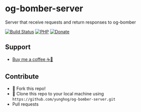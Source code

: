 # og-bomber-server
Server that receive requests and return responses to og-bomber

[![Build Status](https://img.shields.io/badge/version-v01.3-green?style=flat-square)](https://github.com/yunghog/w3bsite13locker)
[![PHP](https://img.shields.io/badge/PHP-7.x-green?style=flat-square&logo=php)](http://ogbomber.rf.gd)
[![Donate](https://img.shields.io/badge/Paypal-Donate-blue?style=flat-square&logo=paypal)](https://paypal.me/samartha890?locale.x=en_GB)

## Support
- [Buy me a coffee ☕🍪](https://paypal.me/samartha890?locale.x=en_GB)

## Contribute
- 🍴 Fork this repo!
- 👯 Clone this repo to your local machine using `https://github.com/yunghog/og-bomber-server.git`
- Pull requests

